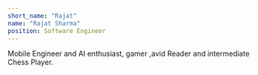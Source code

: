 ```yaml
---
short_name: "Rajat"
name: "Rajat Sharma"
position: Software Engineer
---
```


Mobile Engineer and AI enthusiast, gamer ,avid Reader and intermediate Chess Player.